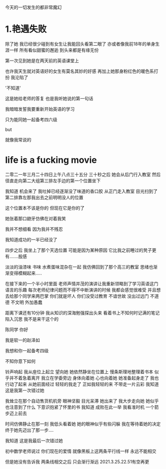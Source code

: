  今天的一切发生的都非常魔幻   

# 1.艳遇失败

除了她 我已经很少碰到有女生让我能回头看第二眼了  亦或者像我前18年的单身生涯一样 所有看似甜蜜的邂逅 到头来都是有缘无份



第一次见到她是在两天前的英语课堂上

也许我天生就对英语好的女生有莫名其妙的好感 再加上她那身粉红色的暖色系打扮 我沦陷了 

'不知道'

这是她给老师的答复 也是我听她说的第一句话

我暗暗发誓我要重新开始英语的学习

只为能同她一起备考四六级

but

就像我常说的 

# life is a fucking movie 





二零二一年三月二十四日上午八点三十五分 三十秒之后 她会从后门行入教室 然后径直走向第二大组第三排左手边的第一个位置坐下

我知道 机会来了 我吐掉已经逐渐没了味道的香口胶 从正门走入教室 目光扫到了第二排靠左那我出去之前明明没人的位置 

这个位置本不该是你的 但现在它是你的了

她张着那口龅牙仿佛在对着我笑 

我并不想细看 因为我并不残忍

我知道成功的一半已经没了

四步之后 我坐上了那个天选位置 可能是因为某种原因 它比我之前睡过的凳子更有.......股感

淡淡的油漆味 书味  水煮蛋味混杂在一起 我仿佛回到了那个高三的教室 思绪也渐渐变得模糊起来.....



在接下来的一个半小时里面 老师声情并茂的演讲让我重新领略到了学习英语这门语言的乐趣 每次老师纪律问题而不得不中断演讲的时候 我都会感觉很难受 并且想去给那个同学来两巴掌  你们就是坏人 你们没受过教育  不谙世故 没出过远门  不道德 不文明 外加愚蠢



距离下课还有10分钟 我从知识的深海勉强探出头来 看着书上不知何时记满的笔记陷入沉思 我不是来干这个的

陈同学 你好

我是软一的赵泽如

我想和你一起备考四级

不知你意下如何

铃声响起 我从座位上起立 望向她 她依然静坐在位置上 慢条斯理地整理着书本 似乎并不着急着离开 我立在学委旁边 身体向着她 心也向着她 她准备起身走了 我也行动了起来 从她前面经过 轻轻的我走了 正如我轻轻的来 不带走一片云彩 我知道 这是我第一次错过她 

我耸立在那个自动售货机机旁 眼神坚毅  目光呆滞 她出来了 我大步走向她 她似乎也注意到了什么 下意识抱紧了怀里的书  我知道 成败在此一举 我看准时机 一个箭步迈上前去 

时间仿佛静止在那一刻 我低头看着她 她的眼神似乎有些闪躲 我在等待着她的决定 终于她先迈出了那一步....

我知道 这是我最后一次错过她

初中数学老师说过 你们现在的爱情 就像黑板上这两条平行线一样 永远不能相交  

但是她没有告诉我 两条线相交之后 只会渐行渐远  2021.3.25.22.51有空再更

